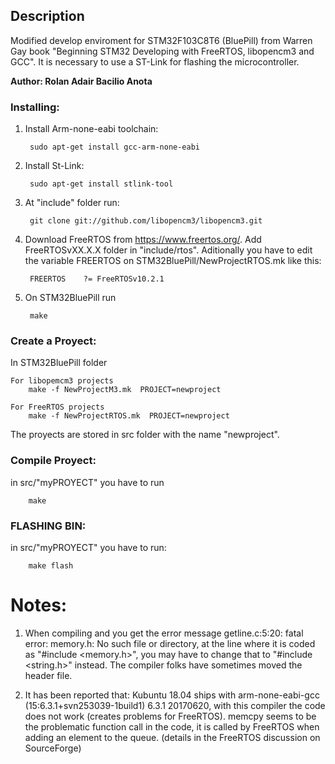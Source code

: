 ## Description

Modified develop enviroment for STM32F103C8T6 (BluePill) from Warren Gay book
"Beginning STM32 Developing with FreeRTOS, libopencm3 and GCC". It is necessary to use a ST-Link for flashing the microcontroller.


**Author: Rolan Adair Bacilio Anota**

### Installing:
1. Install Arm-none-eabi toolchain:

		sudo apt-get install gcc-arm-none-eabi

2. Install St-Link:

		sudo apt-get install stlink-tool

3. At "include" folder run:
		
		git clone git://github.com/libopencm3/libopencm3.git

4. Download FreeRTOS from https://www.freertos.org/. Add FreeRTOSvXX.X.X folder in "include/rtos". Aditionally you have to  edit the variable FREERTOS on STM32BluePill/NewProjectRTOS.mk like this:

		FREERTOS	?= FreeRTOSv10.2.1

5. On STM32BluePill run
		
		make


### Create a Proyect:


In STM32BluePill folder

	For libopemcm3 projects
		make -f NewProjectM3.mk  PROJECT=newproject

	For FreeRTOS projects
		make -f NewProjectRTOS.mk  PROJECT=newproject


The proyects are stored in src folder with the name "newproject".


### Compile Proyect:


in src/"myPROYECT" you have to run 

		make


### FLASHING BIN:


in src/"myPROYECT" you have to run:

		make flash





Notes:
======

1. When compiling and you get the error message getline.c:5:20: fatal error: memory.h: No such file or directory, at the line where it is coded as "#include <memory.h>", you may have to change that to "#include <string.h>" instead. The compiler folks have sometimes moved the header file.

1. It has been reported that: Kubuntu 18.04 ships with arm-none-eabi-gcc (15:6.3.1+svn253039-1build1) 6.3.1 20170620, with this compiler the code does not work (creates problems for FreeRTOS). memcpy seems to be the problematic function call in the code, it is called by FreeRTOS when adding an element to the queue. (details in the FreeRTOS discussion on SourceForge)
